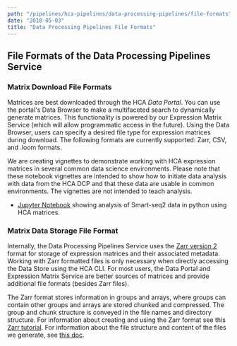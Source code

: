```yaml
---
path: "/pipelines/hca-pipelines/data-processing-pipelines/file-formats"
date: "2018-05-03"
title: "Data Processing Pipelines File Formats"
---
```


## File Formats of the Data Processing Pipelines Service

### Matrix Download File Formats

Matrices are best downloaded through the HCA *Data Portal*. You can use the portal's Data Browser to make a multifaceted search to dynamically generate matrices. This functionality is powered by our Expression Matrix Service (which will allow programmatic access in the future). Using the Data Browser, users can specify a desired file type for expression matrices during download. The following formats are currently supported: Zarr, CSV, and .loom formats.

We are creating vignettes to demonstrate working with HCA expression matrices in several common data science environments. Please note that these notebook vignettes are intended to show how to initiate data analysis with data from the HCA DCP and that these data are usable in common environments. The vignettes are not intended to teach analysis.

* [Jupyter Notebook](https://github.com/HumanCellAtlas/data-consumer-vignettes/blob/master/tasks/Download%20Expression%20Matrix%20for%20Scanpy/Download%20SmartSeq2%20Expression%20Matrix%20as%20Input%20to%20Scanpy.ipynb) showing analysis of Smart-seq2 data in python using HCA matrices.

### Matrix Data Storage File Format

Internally, the Data Processing Pipelines Service uses the [Zarr version 2](https://zarr.readthedocs.io/en/stable/spec/v2.html) format for storage of expression matrices and their associated metadata. Working with Zarr formatted files is only necessary when directly accessing the Data Store using the HCA CLI. For most users, the Data Portal and Expression Matrix Service are better sources of matrices and provide additional file formats (besides Zarr files). 

The Zarr format stores information in groups and arrays, where groups can contain other groups and arrays are stored chunked and compressed. The group and chunk structure is conveyed in the file names and directory structure. For information about creating and using the Zarr format see this [Zarr tutorial](https://zarr.readthedocs.io/en/stable/tutorial.html#). For information about the file structure and content of the files we generate, see [this doc](https://github.com/HumanCellAtlas/skylab/blob/6aa3a97800aab23c18cd746800b9e4073e53e810/docs/matrix_format_spec.md).



